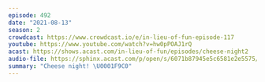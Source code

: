 ```yaml
---
episode: 492
date: "2021-08-13"
season: 2
crowdcast: https://www.crowdcast.io/e/in-lieu-of-fun-episode-117
youtube: https://www.youtube.com/watch?v=hw0pPOAJ1rQ
acast: https://shows.acast.com/in-lieu-of-fun/episodes/cheese-night2
audio-file: https://sphinx.acast.com/p/open/s/6071b87945e5c6581e2e5575/e/6117ad7c98d9270013677e90/media.mp3
summary: "Cheese night! \U0001F9C0"
---
```

